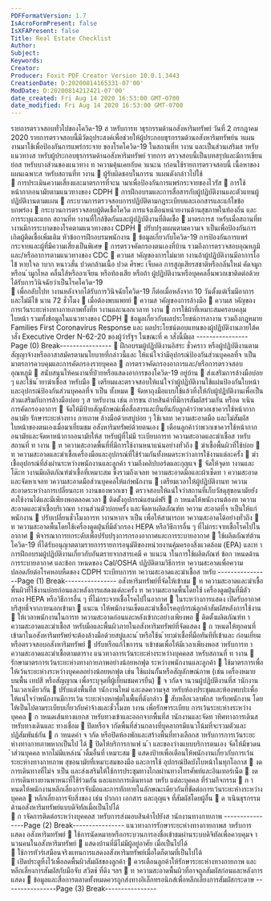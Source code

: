 ```yaml
---
PDFFormatVersion: 1.7
IsAcroFormPresent: false
IsXFAPresent: false
Title: Real Estate Checklist
Author: 
Subject: 
Keywords: 
Creator: 
Producer: Foxit PDF Creator Version 10.0.1.3443
CreationDate: D:20200814165331-07'00'
ModDate: D:20200814212421-07'00'
date_created: Fri Aug 14 2020 16:53:00 GMT-0700
date_modified: Fri Aug 14 2020 16:53:00 GMT-0700
---
```

รายการตรวจสอบทั่วไปของโควิด-19 
ส าหรับการท าธุรกรรมด้านอสังหาริมทรัพย์ 
วันที่ 2 กรกฎาคม 2020 
รายการตรวจสอบนี้มีวัตถุประสงค์เพื่อช่วยให้ผู้ประกอบธุรกรรมด้านอสังหาริมทรัพย์น าแผนงานมาใช้เพื่อป้องกันการแพร่กระจาย
ของโรคโควิด-19 ในสถานที่ท างาน และเป็นส่วนเสริมส าหรับแนวทางส าหรับผู้ประกอบธุรกรรมด้านอสังหาริมทรัพย์  รายการ
ตรวจสอบนี้เป็นบทสรุปและมีการเขียนย่อส าหรับบางส่วนของแนวทาง ท าความคุ้นเคยกับค าแนะน าก่อนใช้รายการตรวจสอบนี้ 
เนื้อหาของแผนเฉพาะส าหรับสถานที่ท างาน 
 ผู้รับผิดชอบในการน าแผนดังกล่าวไปใช้  
 การประเมินความเสี่ยงและมาตรการที่จะน ามาเพื่อป้องกันการแพร่กระจายของไวรัส
 การใช้หน้ากากอนามัยตามแนวทางของ CDPH 
 การฝึกอบรมและการสื่อสารกับผู้ปฏิบัติงานและตัวแทนผู้ปฏิบัติงานตามแผน 
 กระบวนการตรวจสอบการปฏิบัติตามกฎระเบียบและเอกสารและแก้ไขข้อบกพร่อง 
 กระบวนการตรวจสอบผู้ติดเชื้อโควิด การแจ้งเตือนหน่วยงานด้านสุขภาพในท้องถิ่น และการระบุและแยก
สถานที่ท างานที่ใกล้ชิดกันและผู้ปฏิบัติงานที่ติดเชื้อ 
 มาตรการส าหรับเมื่อสถานที่ท างานมีการระบาดของโรคตามแนวทางของ CDPH 
 ปรับปรุงแผนตามความจ าเป็นเพื่อป้องกันการเกิดผู้ติดเชื้อเพิ่มเติม 
หัวข้อการฝึกอบรมพนักงาน 
 ข้อมูลเกี่ยวกับโควิด-19 การป้องกันการแพร่กระจายและผู้ที่มีความเสี่ยงเป็นพิเศษ 
 การตรวจคัดกรองตนเองที่บ้าน รวมถึงการตรวจสอบอุณหภูมิและ/หรืออาการตามแนวทางของ CDC 
 ความส าคัญของการไม่มาท างานถ้าผู้ปฏิบัติงานมีอาการไอ ไข้ หายใจล าบาก หนาวสั่น ปวดกล้ามเนื้อ ปวด
ศีรษะ เจ็บคอ การสูญเสียรสชาติหรือกลิ่นใหม่ คัดจมูกหรือน ้ามูกไหล คลื่นไส้หรืออาเจียน หรือท้องเสีย หรือถ้า
ผู้ปฏิบัติงานหรือบุคคลอื่นพวกเขาติดต่อด้วยได้รับการวินิจฉัยว่าเป็นโรคโควิด-19  
 เพื่อกลับไปท างานหลังจากได้รับการวินิจฉัยโควิด-19 ก็ต่อเมื่อหลังจาก 10 วันตั้งแต่เริ่มมีอาการและไม่มีไข้
นาน 72 ชั่วโมง 
 เมื่อต้องพบแพทย์ 
 ความส าคัญของการล้างมือ 
 ความส าคัญของการเว้นระยะห่างทางกายภาพทั้งที่ท างานและนอกเวลาท างาน 
 การใช้ผ้าที่เหมาะสมครอบคลุมใบหน้า รวมทั้งข้อมูลในแนวทางของ CDPH 
 ข้อมูลเกี่ยวกับผลประโยชน์การลางาน รวมถึงกฎหมาย Families First Coronavirus Response และ
ผลประโยชน์ตอบแทนของผู้ปฏิบัติงานภายใต้ค าสั่ง Executive Order N-62-20 ของผู้ว่ารัฐฯ ในขณะที่
ค าสั่งนี้มีผล 
----------------Page (0) Break----------------
 ฝึกอบรมผู้ปฏิบัติงานอิสระ ชั่วคราว หรือผู้ปฏิบัติงานตามสัญญาจ้างหรืออาสาสมัครตามนโยบายที่กล่าวนี้และ
ให้แน่ใจว่ามีอุปกรณ์ป้องกันส่วนบุคคลที่จ าเป็น 
มาตรการควบคุมและการคัดกรองรายบุคคล 
 การตรวจคัดกรองอาการและ/หรือการตรวจสอบอุณหภูมิ
 สนับสนุนให้คนงานที่ป่วยหรือแสดงอาการของโควิด-19 อยู่บ้าน 
 ส่งเสริมการล้างมือบ่อย ๆ และใช้น ้ายาฆ่าเชื้อส าหรับมือ 
 เตรียมและตรวจสอบให้แน่ใจว่าผู้ปฏิบัติงานใช้แผ่นป้องกันใบหน้าและอุปกรณ์ป้องกันส่วนบุคคลที่จ าเป็น
ทั้งหมด 
 จัดหาถุงมือแบบใช้แล้วทิ้งให้กับผู้ปฏิบัติงานเพื่อเป็นส่วนเสริมกับการล้างมือบ่อย ๆ ส าหรับงาน เช่น การขน
ถ่ายสินค้าที่มีการสัมผัสร่วมกัน หรือด าเนินการคัดกรองอาการ 
 จัดให้มีป้ายสัญลักษณ์เพื่อสื่อสารและยืนยันกับลูกค้าว่าพวกเขาควรใช้หน้ากากอนามัย รักษาระยะห่างทาง
กายภาพ ล้างมือด้วยสบู่บ่อย ๆ ใช้เจลท าความสะอาดมือ และไม่สัมผัสใบหน้าของตนเองเมื่อมาเยี่ยมชม
อสังหาริมทรัพย์ด้วยตนเอง 
 เตือนลูกค้าว่าพวกเขาควรใช้หน้ากากอนามัยและจัดหาหน้ากากอนามัยให้ส าหรับผู้ที่ไม่มี 
ระเบียบการท าความสะอาดและฆ่าเชื้อส าหรับสถานที่
ท างาน 
 ท าความสะอาดพื้นที่ที่มีการใช้งานหนาแน่นอย่างทั่วถึง 
 ฆ่าเชื้อพื้นผิวที่ใช้บ่อย 
 ท าความสะอาดและฆ่าเชื้อเครื่องมือและอุปกรณ์ที่ใช้ร่วมกันทั้งหมดระหว่างการใช้งานแต่ละครั้ง 
 ฆ่าเชื้ออุปกรณ์ที่ส่งผ่านระหว่างพนักงานและลูกค้า รวมถึงคลิปบอร์ดและกุญแจ 
 จัดให้จุดท างานและโต๊ะท างานมีผลิตภัณฑ์ฆ่าเชื้อที่เหมาะสม ซึ่งรวมถึงเจลท าความสะอาดมือและผ้าเช็ดท า
ความสะอาด และจัดหาเจลท าความสะอาดมือส่วนบุคคลให้แก่พนักงาน 
 เตรียมเวลาให้ผู้ปฏิบัติงานท าความสะอาดระหว่างการเปลี่ยนกะท างานของพวกเขา 
 ตรวจสอบให้แน่ใจว่าสถานที่เก็บวัสดุสุขอนามัยยังคงใช้งานได้และมีเพียงพอตลอดเวลา 
 ติดตั้งอุปกรณ์แฮนด์ฟรี 
 ก าหนดให้พนักงานต้องท าความสะอาดและฆ่าเชื้อบริเวณท างานส่วนตัวบ่อยครั้ง และจัดหาผลิตภัณฑ์ท าความ
สะอาดที่จ าเป็นให้แก่พนักงาน 
 ปรับเปลี่ยนชั่วโมงการท างานหากจ าเป็น เพื่อให้สามารถท าความสะอาดได้อย่างทั่วถึง 
 ท าความสะอาดพื้นโดยใช้เครื่องดูดฝุ่นที่มีตัวกรอง HEPA หรือวิธีการอื่น ๆ ที่ไม่กระจายเชื้อโรคไปในอากาศ 
 พิจารณาการยกระดับเพื่อปรับปรุงการกรองอากาศและการระบายอากาศ 
 ใช้ผลิตภัณฑ์ต้านโควิด-19 ที่ได้รับอนุญาตตามรายการรายการอนุมัติของหน่วยงานคุ้มครองสิ่งแวดล้อม 
(EPA)  และท าการฝึกอบรมผู้ปฏิบัติงานเกี่ยวกับอันตรายจากสารเคมี ค าแนะน าในการใช้ผลิตภัณฑ์ 
ข้อก าหนดด้านการระบายอากาศ และข้อก าหนดของ Cal/OSHA ปฏิบัติตามวิธีการท าความสะอาดเพื่อความ
ปลอดภัยต่อโรคหอบหืดของ CDPH 
ระเบียบการท าความสะอาดและฆ่าเชื้อส าหรับ
----------------Page (1) Break----------------
อสังหาริมทรัพย์ที่จัดให้เข้าชม 
 ท าความสะอาดและฆ่าเชื้อพื้นผิวที่ใช้งานบ่อยก่อนและหลังการแสดงแต่ละครั้ง ท าความสะอาดพื้นโดยใช้
เครื่องดูดฝุ่นที่มีตัวกรอง HEPA หรือวิธีการอื่น ๆ ที่ไม่กระจายเชื้อโรคไปในอากาศ 
 ในระหว่างการแสดง เปิดรับอากาศบริสุทธิ์จากภายนอกเข้ามา 
 แนะน าให้พนักงานเช็ดและฆ่าเชื้อโรคอุปกรณ์ลูกค้าสัมผัสหลังการใช้งาน 
 ให้เวลาพนักงานในการท าความสะอาดก่อนและหลังเข้ากะอย่างเพียงพอ 
 ติดตั้งผลิตภัณฑ์ท าความสะอาดและฆ่าเชื้อส าหรับมือและพื้นผิวภายในอสังหาริมทรัพย์ที่จัดแสดง 
 ก าหนดให้ทุกคนที่เข้ามาในอสังหาริมทรัพย์จะต้องล้างมือด้วยสบู่และน ้าหรือใช้น ้ายาฆ่าเชื้อที่มือทันทีที่เข้าและ
ก่อนเยี่ยมหรือตรวจสอบอสังหาริมทรัพย์ 
 ปรับหรือแก้ไขการน าเข้าชมเพื่อให้มีเวลาเพียงพอส าหรับการท าความสะอาดและฆ่าเชื้อตามตาราง 
แนวทางการเว้นระยะห่างระหว่างบุคคลส าหรับสถานที่
ท างาน 
 รักษามาตรการเว้นระยะห่างทางกายภาพอย่างน้อยหกฟุต ระหว่างพนักงานและลูกค้า 
 ใช้มาตรการเพื่อให้เว้นระยะห่างระหว่างบุคคลอย่างน้อยหกฟุต เช่น ใช้แผ่นกั้นหรือสัญลักษณ์ภาพ (เช่น 
เครื่องหมายบนพื้น เทปสี หรือสัญญาณ เพื่อระบุจุดที่ผู้เยี่ยมชมควรยืน) 
 จ ากัดจ านวนผู้ปฏิบัติงานที่ส านักงานในเวลาเดียวกัน
 ปรับแต่งพื้นที่ส านักงานใหม่ และลดความจุส าหรับห้องประชุมและห้องพบปะเพื่อให้แน่ใจว่าพนักงานมีการเว้น
ระยะห่างหกฟุตในพื้นที่ดังกล่าว 
 สับหลีกเวลาพักส าหรับพนักงาน โดยให้เป็นไปตามระเบียบเกี่ยวกับค่าจ้างและชั่วโมงท างาน เพื่อรักษาระเบียบ
การเว้นระยะห่างระหว่างบุคคล 
 ก าหนดเส้นทางแยกส าหรับทางเข้าและออกจากพื้นที่ส านักงานและจัดท าทิศทางการเดินส าหรับทางเดินและ
ทางเชื่อม 
 ปิดหรือจ ากัดพื้นที่ส่วนกลางที่บุคลากรมีแนวโน้มที่จะรวมตัวและปฏิสัมพันธ์กัน
 ก าหนดค่า จ ากัด หรือปิดห้องพักและสร้างพื้นที่ทางเลือกส าหรับการการเว้นระยะห่างทางกายภาพหากเป็นไป
ได้ 
 ปิดให้บริการกาแฟ น ้า และของว่างแบบบริการตนเอง จัดให้มีขวดน ้าส่วนบุคคล หากไม่มีแหล่งน ้าดื่มอื่นที่
เหมาะสม 
 แสดงป้ายเพื่อเตือนให้พนักงานเกี่ยวกับการเว้นระยะห่างทางกายภาพ สุขอนามัยที่เหมาะสมของมือ และการใช้
อุปกรณ์ปิดบังใบหน้าในทุกโอกาส 
 งดการเดินทางที่ไม่จ าเป็น และส่งเสริมให้ใช้การประชุมทางไกลผ่านทางโทรศัพท์และอินเทอร์เน็ต 
 งดการเดินทางยานพาหนะที่ใช้ร่วมกัน และแยกการเดินทางส าหรับ แต่ละบุคคล ที่ร่วมกิจกรรม 
 ก าหนดให้พนักงานหลีกเลี่ยงการจับมือและการทักทายในลักษณะเดียวกันที่ขัดต่อการเว้นระยะห่างระหว่าง
บุคคล 
 หลีกเลี่ยงการจับสิ่งของ เช่น ปากกา เอกสาร และกุญแจ ที่สัมผัสโดยผู้อื่น 
 ด าเนินธุรกรรมด้านอสังหาริมทรัพย์แบบดิจิทัลเมื่อเป็นไปได้  
 ก าจัดการติดต่อระหว่างบุคคลส าหรับการส่งมอบสินค้าไปยังส านักงานทางกายภาพ 
----------------Page (2) Break----------------
แนวทางการรักษาระยะห่างทางกายภาพส าหรับการแสดง
อสังหาริมทรัพย์ 
 ใช้การนัดหมายหรือกระบวนการลงชื่อเข้าชมผ่านระบบดิจิทัลเพื่อควบคุมจ านวนคนในอสังหาริมทรัพย์ 
 แสดงบ้านที่มีไม่มีผู้อยู่อาศัย เมื่อเป็นไปได้  
 ใช้การทัวร์เสมือนจริงแทนการแสดงอสังหาริมทรัพย์เมื่อใดก็ตามที่เป็นไปได้  
 เปิดประตูทิ้งไว้เพื่อลดพื้นผิวสัมผัสของลูกค้า
 ควรเตือนลูกค้าให้รักษาระยะห่างทางกายภาพ และหลีกเลี่ยงการสัมผัสกับมือจับ สวิตช์ ที่ดึง ฯลฯ 
 ท าความสะอาดพื้นผิวที่อาจถูกสัมผัสก่อนและหลังการแสดง 
 ข้อมูลและสื่อการตลาดทั้งหมดควรถูกส่งทางอิเล็กทรอนิกส์เพื่อหลีกเลี่ยงการสัมผัสกระดาษ 
----------------Page (3) Break----------------
